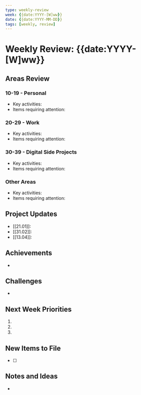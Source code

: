 ```yaml
---
type: weekly-review
week: {{date:YYYY-[W]ww}}
date: {{date:YYYY-MM-DD}}
tags: [weekly, review]
---
```


# Weekly Review: {{date:YYYY-[W]ww}}

## Areas Review

### 10-19 - Personal
- Key activities:
- Items requiring attention:

### 20-29 - Work
- Key activities:
- Items requiring attention:

### 30-39 - Digital Side Projects
- Key activities:
- Items requiring attention:

### Other Areas
- Key activities:
- Items requiring attention:

## Project Updates
- [[21.01]]:
- [[31.02]]:
- [[13.04]]:

## Achievements
-

## Challenges
-

## Next Week Priorities
1.
2.
3.

## New Items to File
- [ ]

## Notes and Ideas
-
